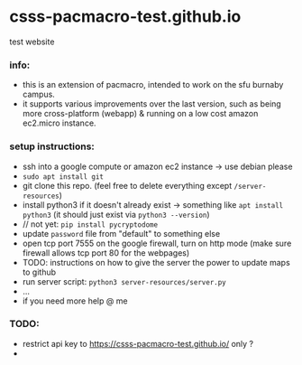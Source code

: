 # csss-pacmacro-test.github.io
test website

### info:
- this is an extension of pacmacro, intended to work on the sfu burnaby campus.
- it supports various improvements over the last version, such as being more cross-platform (webapp) & running on a low cost amazon ec2.micro instance.

### setup instructions:
- ssh into a google compute or amazon ec2 instance -> use debian please
- `sudo apt install git`
- git clone this repo. (feel free to delete everything except `/server-resources`)
- install python3 if it doesn't already exist -> something like `apt install python3` (it should just exist via `python3 --version`)
- // not yet: `pip install pycryptodome`
- update `password` file from "default" to something else
- open tcp port 7555 on the google firewall, turn on http mode (make sure firewall allows tcp port 80 for the webpages)
- TODO: instructions on how to give the server the power to update maps to github
- run server script: `python3 server-resources/server.py`
- ...
- if you need more help @ me

### TODO: 
- restrict api key to https://csss-pacmacro-test.github.io/ only ?
- 
